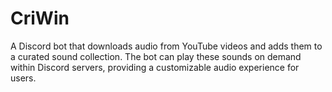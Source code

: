 # CriWin

A Discord bot that downloads audio from YouTube videos and adds them to a curated sound collection. 
The bot can play these sounds on demand within Discord servers, providing a customizable audio experience for users.
